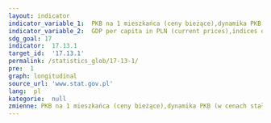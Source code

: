 ```yaml
---
layout: indicator
indicator_variable_1:  PKB na 1 mieszkańca (ceny bieżące),dynamika PKB (w cenach stałych),dynamika cen towarów i usług konsumpcyjnych,stopa inwestycji,dług sektora instytucji rządowych i samorządowych w relacji do PKB,wynik sektora instytucji rządowych i samorządowych w relacji do PKB
indicator_variable_2:  GDP per capita in PLN (current prices),indices of GDP (constant prices),indices of prices of consumer goods and services,investment rate,general government debt in relation to GDP,general government result in relation to GDP
sdg_goal: 17
indicator:  17.13.1
target_id:  '17.13.1'
permalink: /statistics_glob/17-13-1/
pre:  1
graph: longitudinal
source_url: 'www.stat.gov.pl'
lang:  pl
kategorie:  null
zmienne: PKB na 1 mieszkańca (ceny bieżące),dynamika PKB (w cenach stałych),dynamika cen towarów i usług konsumpcyjnych,stopa inwestycji,dług sektora instytucji rządowych i samorządowych w relacji do PKB,wynik sektora instytucji rządowych i samorządowych w relacji do PKB
---
```

